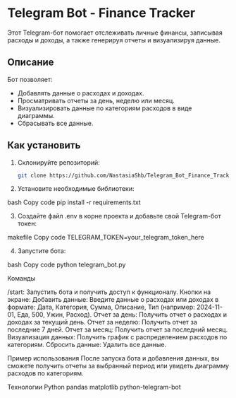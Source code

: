 # Telegram Bot - Finance Tracker

Этот Telegram-бот помогает отслеживать личные финансы, записывая расходы и доходы, а также генерируя отчеты и визуализируя данные.

## Описание

Бот позволяет:

- Добавлять данные о расходах и доходах.
- Просматривать отчеты за день, неделю или месяц.
- Визуализировать данные по категориям расходов в виде диаграммы.
- Сбрасывать все данные.

## Как установить

1. Склонируйте репозиторий:
   ```bash
   git clone https://github.com/NastasiaShb/Telegram_Bot_Finance_Tracker.git

2. Установите необходимые библиотеки:

bash
Copy code
pip install -r requirements.txt

3. Создайте файл .env в корне проекта и добавьте свой Telegram-бот токен:

makefile
Copy code
TELEGRAM_TOKEN=your_telegram_token_here

4. Запустите бота:

bash
Copy code
python telegram_bot.py


Команды

/start: Запустить бота и получить доступ к функционалу.
Кнопки на экране:
Добавить данные: Введите данные о расходах или доходах в формате: Дата, Категория, Сумма, Описание, Тип (например: 2024-11-01, Еда, 500, Ужин, Расход).
Отчет за день: Получить отчет о расходах и доходах за текущий день.
Отчет за неделю: Получить отчет за последние 7 дней.
Отчет за месяц: Получить отчет за последний месяц.
Визуализация данных: Получить график с распределением расходов по категориям.
Сбросить данные: Удалить все данные.

Пример использования
После запуска бота и добавления данных, вы сможете получить отчеты за выбранный период или увидеть диаграмму расходов по категориям.

Технологии
Python
pandas
matplotlib
python-telegram-bot
